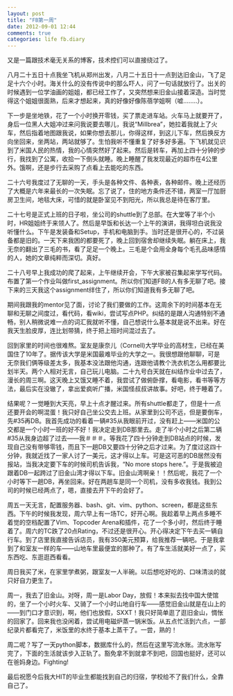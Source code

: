 ```yaml
---
layout: post
title: "FB第一周"
date: 2012-09-01 12:44
comments: true
categories: life fb.diary
---
```


又是一篇跟技术毫无关系的博客，技术控们可以直接绕过了。

八月二十五日十点我坐飞机从郑州出发，八月二十五日十一点到达旧金山，飞了足足十六个小时。海关什么的没有传说中的那么吓人，问了一句话就放行了。出关的时候遇到一位学油画的姐姐，都已经工作了，又突然想来旧金山接着深造。当时觉得这个姐姐很面熟，后来才想起来，真的好像好像陈蓓学姐啊（嘘........）。

下一步是坐地铁，花了一个小时换开零钱，买了票走进车站。火车马上就要开了，身后一位黑人大姐冲过来问我说要去哪儿，我说“Millbrea”，她拉着我就上了火车，然后指着地图跟我说，如果你想去那儿，你得这样，到这儿下车，然后换反方向坐回来，坐两站，两站就够了。生怕我听不懂重复了好多好多遍。下飞机就见识到了米国人民的热情，我的心情突然好了起来。然后是转车，再加上四十分钟的步行，我找到了公寓，收拾一下倒头就睡。晚上睡醒了我发现最近的超市在4公里外。饿啊，还是步行去采购了点看上去能吃的东西。

二十六号我度过了无聊的一天，手头是各种文件、各种表，各种邮件。晚上还经历了大概是六年来最长的一次失眠。忘了说了，住的地方条件还不错，两室一厅加厨房卫生间，地毯大床，可惜的就是卧室见不到阳光，所以我总是待在客厅里。

二十七号是正式上班的日子啦，坐公司的shuttle到了总部。在大堂等了半个小时，HR姐姐终于来领人了。然后是早饭和长达一个上午的演讲，我得坦白说我没听懂什么。下午是发装备和Setup，手机和电脑到手。当时还是很开心的，不过装备都是旧的。一天下来我困的都要死了，晚上回到宿舍却继续失眠。躺在床上，我无奈的翻出了三毛的书，看了足足一个晚上。三毛是个会用全身每个毛孔品味感情的人，她的文章纯粹而深切。真好。

二十八号早上我成功的爬了起来，上午继续开会，下午大家被召集起来学写代码。布置了第一个作业叫做first\_assignment。所以你们知道FB的人有多无聊了吧。接下来的三天我这个assignment绊住了，所以你们知道我有多无聊了吧。

期间我跟我的mentor见了面，讨论了我们要做的工作。这周余下的时间基本在无聊和无聊之间度过，看代码，看wiki，尝试写点PHP。纠结的是跟人沟通特别不通畅，别人稍微说难一点的词汇我就听不懂，自己想说什么基本就是说不出来。好在我天生脸皮厚，连比划带猜，终于把上班时间混过去了。

回到家里的时间也很难熬。室友是康奈儿（Cornell)大学毕业的高材生，已经在美国住了10年了。据传该大学是米国最难毕业的大学之一。我很想跟他聊聊，可是无奈我们俩等级差太多，我基本没法跟他沟通，连跟他请教个洗衣机怎么用都要比划半天。两个人相对无言，自己玩儿电脑。二十九号白天就在纠结作业中过去了，漫长的周三啊。这天晚上又饿又睡不着，我尝试了做俯卧撑，看电影，看书等等方法，最后实在没辙了，拿出爱疯听广播，米国怪叔叔讲故事。好吧，终于睡着了。

结果呢？一觉睡到大天亮，早上十点才醒过来。所有shuttle都走了，但是十一点还要开会的啊混蛋！我只好自己坐公交去上班。从家里到公司不远，但是要倒车，先#35再DB。我首先成功的看着一辆#35从我眼前开过，没有赶上——米国的公交都是一个小时一班的好不好！我决定走到DB那里去。走了半个小时之后第二辆#35从我身边超了过去——我＃＃＃。等我花了四十分钟走到DB站点的时候，发现自己没有带够零钱，而且下一趟DB又要四十分钟之后才过来。为了度过这四十分钟，我就近找了一家人讨了一美元，这才得以上车。可是这可恶的DB居然没有报站，当我决定要下车的时候司机告诉我，“No more stops here.”。于是我被迫跟着DB一起跨过了旧金山湾才得以下车。旧金山湾啊亲！！然后呢，我花了一个小时等下一趟DB，再坐回来。好在两趟车是同一个司机，没有多收我钱。我到公司的时候已经两点了，嗯，直接去开下午的会好了。

周五一天无言，配置服务器、bash、git、vim、python、screen，都是这些东西。下午的时候我发现，周六早上有一场TC，好开心啊。我趁着早上两点多睡不着觉的空档配置了Vim、Topcoder Arena和插件，花了一个多小时，然后终于睡着了。周六的TC跌了20点Rating，不过还是很开心。开心得决定下午去买一辆自行车。到了店里我直接告诉店员，我有350美元预算，给我推荐一辆吧。于是我拿到了和室友一样的车——山地车里最便宜的那种了。有了车生活就美好一点了，买东西吃、东逛逛西看看。

周日我买了米，在家里学煮粥，跟室友一人半碗。以后想吃好吃的、口味清淡的就只好自力更生了。

周一，我去了旧金山。对呀，周一是Labor Day，放假！本来拟去找中国大使馆的，坐了一个小时火车、又骑了一个小时山地自行车——感觉旧金山就是在山上的——到门口才意识到，啊，他们也放假，SXXT！我只好简单逛了逛旧金山，惆怅的回家了。回来我也没闲着，尝试用电磁炉蒸一锅米饭。从五点忙活到六点，一部纪录片都看完了，米饭里的水终于基本上蒸干了。一尝，熟的！

周二呢？写了一天python脚本，数据库什么的，然后在这里写流水账。流水账写完了，下面的生活就该步入正轨了。豁免拿不到就拿不到吧，回国也挺好，还可以在爸妈身边。Fighting!

最后祝愿今后我大HIT的毕业生都能找到自己的归宿，学校给不了我们什么，全靠自己了。
